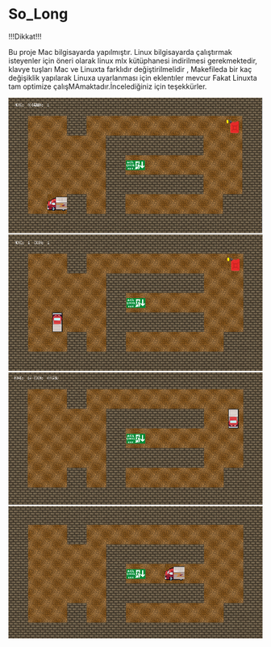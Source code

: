 # So_Long
!!!Dikkat!!!

Bu proje Mac bilgisayarda yapılmıştır. Linux bilgisayarda çalıştırmak isteyenler için öneri olarak linux mlx kütüphanesi indirilmesi gerekmektedir, klavye tuşları Mac ve Linuxta farklıdır değiştirilmelidir , Makefileda bir kaç değişiklik yapılarak Linuxa uyarlanması için eklentıler mevcur Fakat Linuxta tam optimize çalışMAmaktadır.İncelediğiniz için teşekkürler.

<img src=https://github.com/savas11/So_Long/blob/main/pictures/1.png alt="Resim"/>

<img src=https://github.com/savas11/So_Long/blob/main/pictures/2.png alt="2Resim"/>

<img src=https://github.com/savas11/So_Long/blob/main/pictures/3.png alt="3Resim"/>

<img src=https://github.com/savas11/So_Long/blob/main/pictures/4.png alt="4Resim"/>
